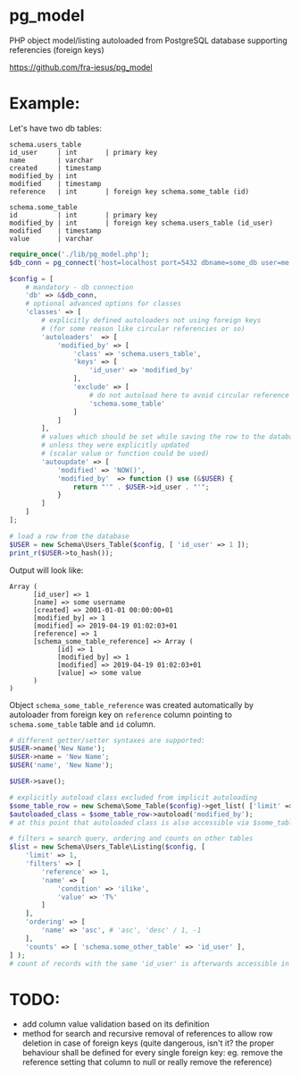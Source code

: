 # pg_model
PHP object model/listing autoloaded from PostgreSQL database supporting referencies (foreign keys)

https://github.com/fra-iesus/pg_model

# Example:
Let's have two db tables:
```
schema.users_table
id_user     | int       | primary key
name        | varchar
created     | timestamp
modified_by | int
modified    | timestamp
reference   | int       | foreign key schema.some_table (id)

schema.some_table
id          | int       | primary key
modified_by | int       | foreign key schema.users_table (id_user)
modified    | timestamp
value       | varchar
```

```php
require_once('./lib/pg_model.php');
$db_conn = pg_connect('host=localhost port=5432 dbname=some_db user=me ...');

$config = [
	# mandatory - db connection
	'db' => &$db_conn,
	# optional advanced options for classes
	'classes' => [
		# explicitly defined autoloaders not using foreign keys
		# (for some reason like circular referencies or so)
		'autoloaders'  => [
			'modified_by' => [
				'class' => 'schema.users_table',
				'keys' => [
					'id_user' => 'modified_by'
				],
				'exclude' => [
					# do not autoload here to avoid circular reference
					'schema.some_table'
				]
			]
		],
		# values which should be set while saving the row to the database
		# unless they were explicitly updated
		# (scalar value or function could be used)
		'autoupdate' => [
			'modified' => 'NOW()',
			'modified_by'  => function () use (&$USER) {
				return "'" . $USER->id_user . "'";
			}
		]
	]
];

# load a row from the database
$USER = new Schema\Users_Table($config, [ 'id_user' => 1 ]);
print_r($USER->to_hash());
```
Output will look like:
```
Array (
      [id_user] => 1
      [name] => some username
      [created] => 2001-01-01 00:00:00+01
      [modified_by] => 1
      [modified] => 2019-04-19 01:02:03+01
      [reference] => 1
      [schema_some_table_reference] => Array (
            [id] => 1
            [modified_by] => 1
            [modified] => 2019-04-19 01:02:03+01
            [value] => some value
      )
)
```
Object `schema_some_table_reference` was created automatically by autoloader from foreign key on `reference` column pointing to `schema.some_table` table and `id` column.

```php
# different getter/setter syntaxes are supported:
$USER->name('New Name');
$USER->name = 'New Name';
$USER('name', 'New Name');

$USER->save();

# explicitly autoload class excluded from implicit autoloading
$some_table_row = new Schema\Some_Table($config)->get_list( ['limit' => 1] )->list[0];
$autoloaded_class = $some_table_row->autoload('modified_by');
# at this point that autoloaded class is also accessible via $some_table_row->schema_users_table_modified_by

# filters = search query, ordering and counts on other tables
$list = new Schema\Users_Table\Listing($config, [
	'limit' => 1,
	'filters' => [
		'reference' => 1,
		'name' => [
			'condition' => 'ilike',
			'value' => 'T%'
		]
	],
	'ordering' => [
		'name' => 'asc', # 'asc', 'desc' / 1, -1
	],
	'counts' => [ 'schema.some_other_table' => 'id_user' ],
] );
# count of records with the same 'id_user' is afterwards accessible in models by property named 'schema_some_other_table'
```

# TODO:
- add column value validation based on its definition
- method for search and recursive removal of references to allow row deletion in case of foreign keys (quite dangerous, isn't it? the proper behaviour shall be defined for every single foreign key: eg. remove the reference setting that column to null or really remove the reference)
